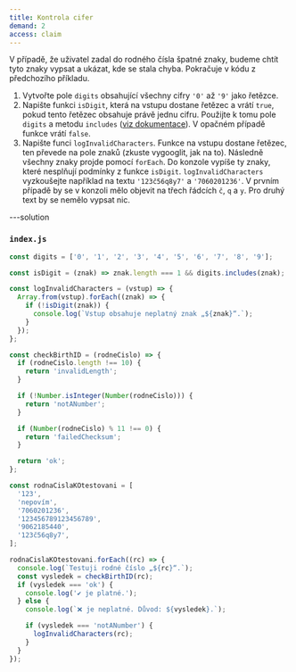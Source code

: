 ```yaml
---
title: Kontrola cifer
demand: 2
access: claim
---
```


V případě, že uživatel zadal do rodného čísla špatné znaky, budeme chtít tyto znaky vypsat a ukázat, kde se stala chyba. Pokračuje v kódu z předchozího příkladu.

1. Vytvořte pole `digits` obsahující všechny cifry `'0'` až `'9'` jako řetězce.
1. Napište funkci `isDigit`, která na vstupu dostane řetězec a vrátí `true`, pokud tento řetězec obsahuje právě jednu cifru. Použijte k tomu pole `digits` a metodu `includes` ([viz dokumentace](https://developer.mozilla.org/en-US/docs/Web/JavaScript/Reference/Global_Objects/Array/includes)). V opačném případě funkce vrátí `false`.
1. Napište funci `logInvalidCharacters`. Funkce na vstupu dostane řetězec, ten převede na pole znaků (zkuste vygooglit, jak na to). Následně všechny znaky projde pomocí `forEach`. Do konzole vypíše ty znaky, které nesplňují podmínky z funkce `isDigit`. `logInvalidCharacters` vyzkoušejte například na textu `'123č56q8y7'` a `'7060201236'`. V prvním případě by se v konzoli mělo objevit na třech řádcích `č`, `q` a `y`. Pro druhý text by se nemělo vypsat nic.

---solution

### `index.js`

```js
const digits = ['0', '1', '2', '3', '4', '5', '6', '7', '8', '9'];

const isDigit = (znak) => znak.length === 1 && digits.includes(znak);

const logInvalidCharacters = (vstup) => {
  Array.from(vstup).forEach((znak) => {
    if (!isDigit(znak)) {
      console.log(`Vstup obsahuje neplatný znak „${znak}“.`);
    }
  });
};

const checkBirthID = (rodneCislo) => {
  if (rodneCislo.length !== 10) {
    return 'invalidLength';
  }

  if (!Number.isInteger(Number(rodneCislo))) {
    return 'notANumber';
  }

  if (Number(rodneCislo) % 11 !== 0) {
    return 'failedChecksum';
  }

  return 'ok';
};

const rodnaCislaKOtestovani = [
  '123',
  'nepovím',
  '7060201236',
  '123456789123456789',
  '9062185440',
  '123č56q8y7',
];

rodnaCislaKOtestovani.forEach((rc) => {
  console.log(`Testuji rodné číslo „${rc}“.`);
  const vysledek = checkBirthID(rc);
  if (vysledek === 'ok') {
    console.log('✔️ je platné.');
  } else {
    console.log(`❌ je neplatné. Důvod: ${vysledek}.`);

    if (vysledek === 'notANumber') {
      logInvalidCharacters(rc);
    }
  }
});
```
